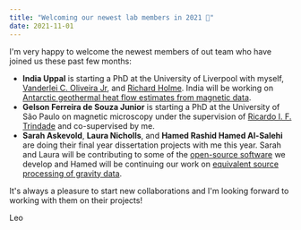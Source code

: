 ```yaml
---
title: "Welcoming our newest lab members in 2021 🎉"
date: 2021-11-01
---
```


I'm very happy to welcome the newest members of out team who have joined us
these past few months:

* **India Uppal** is starting a PhD at the University of Liverpool with myself,
  [Vanderlei C. Oliveira Jr](https://www.pinga-lab.org/people/oliveira-jr.html),
  and [Richard Holme](https://www.liverpool.ac.uk/~holme/).
  India will be working on
  [Antarctic geothermal heat flow estimates from magnetic data](/news/liverpool-phd-2021.html).
* **Gelson Ferreira de Souza Junior** is starting a PhD at the University of
  São Paulo on magnetic microscopy under the supervision of
  [Ricardo I. F. Trindade](https://www.researchgate.net/profile/Ricardo-Trindade)
  and co-supervised by me.
* **Sarah Askevold**, **Laura Nicholls**, and **Hamed Rashid Hamed Al-Salehi**
  are doing their final year dissertation projects with me this year. Sarah and
  Laura will be contributing to some of the [open-source software](/software)
  we develop and Hamed will be continuing our work on
  [equivalent source processing of gravity data](https://github.com/compgeolab/eql-gradient-boosted).

It's always a pleasure to start new collaborations and I'm looking forward to
working with them on their projects!

Leo
